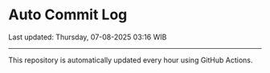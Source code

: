 # Auto Commit Log

Last updated: Thursday, 07-08-2025 03:16 WIB

---

This repository is automatically updated every hour using GitHub Actions.
